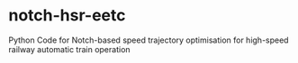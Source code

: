 # notch-hsr-eetc
Python Code for Notch-based speed trajectory optimisation for high-speed railway automatic train operation
